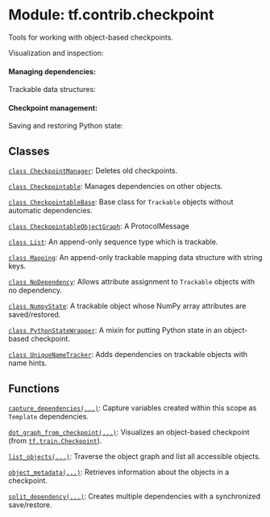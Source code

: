 <div itemscope itemtype="http://developers.google.com/ReferenceObject">
<meta itemprop="name" content="tf.contrib.checkpoint" />
<meta itemprop="path" content="Stable" />
</div>

# Module: tf.contrib.checkpoint

Tools for working with object-based checkpoints.

<!-- Placeholder for "Used in" -->

Visualization and inspection:

#### Managing dependencies:



Trackable data structures:

#### Checkpoint management:



Saving and restoring Python state:

## Classes

[`class CheckpointManager`](../../tf/train/CheckpointManager.md): Deletes old checkpoints.

[`class Checkpointable`](../../tf/contrib/checkpoint/Checkpointable.md): Manages dependencies on other objects.

[`class CheckpointableBase`](../../tf/contrib/checkpoint/CheckpointableBase.md): Base class for `Trackable` objects without automatic dependencies.

[`class CheckpointableObjectGraph`](../../tf/contrib/checkpoint/CheckpointableObjectGraph.md): A ProtocolMessage

[`class List`](../../tf/contrib/checkpoint/List.md): An append-only sequence type which is trackable.

[`class Mapping`](../../tf/contrib/checkpoint/Mapping.md): An append-only trackable mapping data structure with string keys.

[`class NoDependency`](../../tf/contrib/checkpoint/NoDependency.md): Allows attribute assignment to `Trackable` objects with no dependency.

[`class NumpyState`](../../tf/contrib/checkpoint/NumpyState.md): A trackable object whose NumPy array attributes are saved/restored.

[`class PythonStateWrapper`](../../tf/train/experimental/PythonState.md): A mixin for putting Python state in an object-based checkpoint.

[`class UniqueNameTracker`](../../tf/contrib/checkpoint/UniqueNameTracker.md): Adds dependencies on trackable objects with name hints.

## Functions

[`capture_dependencies(...)`](../../tf/contrib/checkpoint/capture_dependencies.md): Capture variables created within this scope as `Template` dependencies.

[`dot_graph_from_checkpoint(...)`](../../tf/contrib/checkpoint/dot_graph_from_checkpoint.md): Visualizes an object-based checkpoint (from <a href="../../tf/train/Checkpoint.md"><code>tf.train.Checkpoint</code></a>).

[`list_objects(...)`](../../tf/contrib/checkpoint/list_objects.md): Traverse the object graph and list all accessible objects.

[`object_metadata(...)`](../../tf/contrib/checkpoint/object_metadata.md): Retrieves information about the objects in a checkpoint.

[`split_dependency(...)`](../../tf/contrib/checkpoint/split_dependency.md): Creates multiple dependencies with a synchronized save/restore.

